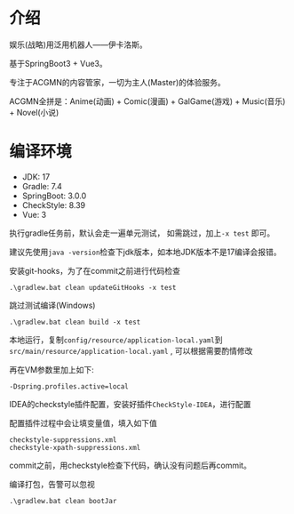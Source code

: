 # 介绍

娱乐(战略)用泛用机器人——伊卡洛斯。

基于SpringBoot3 + Vue3。

专注于ACGMN的内容管家，一切为主人(Master)的体验服务。

ACGMN全拼是：Anime(动画) + Comic(漫画) + GalGame(游戏) + Music(音乐) + Novel(小说)

# 编译环境

- JDK: 17
- Gradle: 7.4
- SpringBoot: 3.0.0
- CheckStyle: 8.39
- Vue: 3

执行gradle任务前，默认会走一遍单元测试， 如需跳过，加上`-x test` 即可。

建议先使用`java -version`检查下jdk版本，如本地JDK版本不是17编译会报错。

安装git-hooks，为了在commit之前进行代码检查

```
.\gradlew.bat clean updateGitHooks -x test
```

跳过测试编译(Windows)

```
.\gradlew.bat clean build -x test
```

本地运行，复制`config/resource/application-local.yaml`到`src/main/resource/application-local.yaml`
, 可以根据需要酌情修改

再在VM参数里加上如下:

```text
-Dspring.profiles.active=local
```

IDEA的checkstyle插件配置，安装好插件`CheckStyle-IDEA`，进行配置

配置插件过程中会让填变量值，填入如下值

```text
checkstyle-suppressions.xml
checkstyle-xpath-suppressions.xml
```

commit之前，用checkstyle检查下代码，确认没有问题后再commit。

编译打包，告警可以忽视

```text
.\gradlew.bat clean bootJar
```